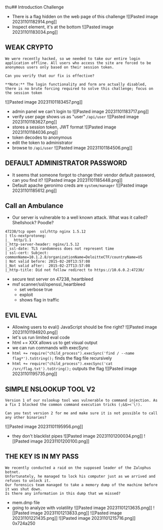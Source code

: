 thu## Introduction Challenge
* There is a flag hidden on the web page of this challenge
![[Pasted image 20231101182914.png]]
* Inspect element, it's at the bottom
![[Pasted image 20231101183034.png]]
## WEAK CRYPTO
```
We were recently hacked, so we needed to take our entire login application offline. All users who access the site are forced to be anonymous users only based on their session token.  
  
Can you verify that our fix is effective?  
  
**Note:** The login functionality and form are actually disabled, there is no brute forcing required to solve this challenge; focus on the session token
```
![[Pasted image 20231101183457.png]]
* admin panel we can't login to
![[Pasted image 20231101183717.png]]
* verify user page shows us as "user" `/api/user`
![[Pasted image 20231101183627.png]]
* stores a session token, JWT format
![[Pasted image 20231101184036.png]]
* token decodes to anonymous
* edit the token to administrator
* browse to `/api/user`
![[Pasted image 20231101184506.png]]
## DEFAULT ADMINISTRATOR PASSWORD
* It seems that someone forgot to change their vendor default password, can you find it?
![[Pasted image 20231101185448.png]]
* Default apache geronimo creds are `system/manager`
![[Pasted image 20231101185612.png]]
## Call an Ambulance
* Our server is vulnerable to a well known attack. What was it called? Shellshock? Poodle?
```
47238/tcp open  ssl/http nginx 1.5.12  
| tls-nextprotoneg:    
|_  http/1.1  
|_http-server-header: nginx/1.5.12  
|_ssl-date: TLS randomness does not represent time  
| ssl-cert: Subject: commonName=10.1.2.8/organizationName=DeloitteCTF/countryName=US  
| Not valid before: 2015-02-20T13:57:08  
|_Not valid after:  2015-02-27T13:57:08  
|_http-title: Did not follow redirect to https://10.6.0.2:47238/
```
* secure test server on 47238, heartbleed
* msf scanner/ssl/openssl_heartbleed
	* set verbose true
	* exploit
	* shows flag in traffic
## EVIL EVAL
* Allowing users to eval() JavaScript should be fine right?
![[Pasted image 20231101194920.png]]
* let's us run limited eval code
* html += XXX allows us to get visual output
* we can run commands with execSync
* `html += require("child_process").execSync('find / --name flag*').toString();` finds the flag file recursively
* `html += require("child_process").execSync('cat /src/flag.txt').toString();` outputs the flag
![[Pasted image 20231101195735.png]]
## SIMPLE NSLOOKUP TOOL V2
```
Version 1 of our nslookup tool was vulnerable to command injection. As a fix I blocked the common command execution tricks (;&$><`\!).  
  
Can you test version 2 for me and make sure it is not possible to call any other binaries?
```

![[Pasted image 20231101195956.png]]
* they don't blacklist pipes
![[Pasted image 20231101200034.png]]
![[Pasted image 20231101200100.png]]
## THE KEY IS IN MY PASS
```
We recently conducted a raid on the supposed leader of the Zalophus botnet.  
Unfortunately, he managed to lock his computer just as we arrived and refuses to unlock it.  
Our forensics team managed to take a memory dump of the machine before it was shut down.  
Is there any information in this dump that we missed?
```
* mem.dmp file
* going to analyze with volatility
![[Pasted image 20231101213635.png]]
![[Pasted image 20231101213833.png]]
![[Pasted image 20231101221435.png]]
![[Pasted image 20231101215716.png]] 
0x724a250